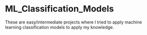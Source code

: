 # ML_Classification_Models
These are easy/intermediate projects where I tried to apply machine learning classification models to apply my knowledge. 
